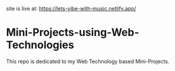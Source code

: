 site is live at: https://lets-vibe-with-music.netlify.app/

# Mini-Projects-using-Web-Technologies
This repo is dedicated to my Web Technology based Mini-Projects.
